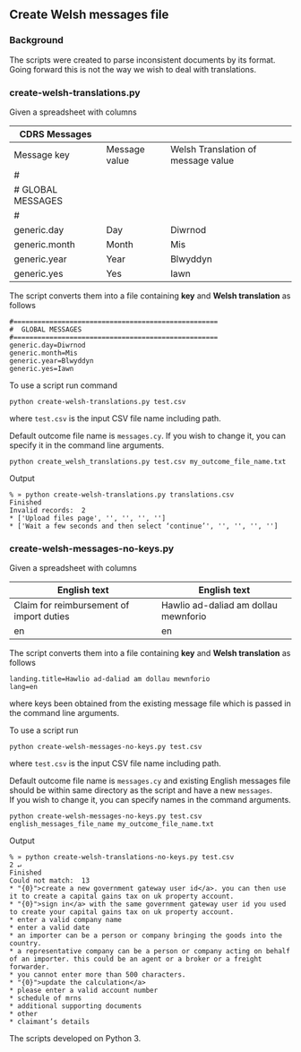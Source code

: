 ## Create Welsh messages file

### Background

The scripts were created to parse inconsistent documents by its format. Going forward this is not the way we wish to
deal with translations.

### create-welsh-translations.py

Given a spreadsheet with columns

| CDRS Messages                    |                          |                                    |
|----------------------------------|:-------------------------|:-----------------------------------|
|Message key                       | Message value            | Welsh Translation of message value |
|#                                 |                          |                                    |
|# GLOBAL MESSAGES                |                          |                                    |
|#                                 |                          |                                    |
|generic.day                       | Day                      | Diwrnod                            |
|generic.month                     | Month                    | Mis                                |
|generic.year                      | Year                     | Blwyddyn                           |
|generic.yes                       | Yes                      | Iawn                               |

The script converts them into a file containing **key** and **Welsh translation** as follows

```
#===================================================
#  GLOBAL MESSAGES
#===================================================
generic.day=Diwrnod
generic.month=Mis
generic.year=Blwyddyn
generic.yes=Iawn
```

To use a script run command

```
python create-welsh-translations.py test.csv
```

where `test.csv` is the input CSV file name including path.

Default outcome file name is `messages.cy`. If you wish to change it, you can specify it in the command line arguments.

```
python create_welsh_translations.py test.csv my_outcome_file_name.txt
```

Output

```
% » python create-welsh-translations.py translations.csv
Finished
Invalid records:  2
* ['Upload files page', '', '', '', '']
* ['Wait a few seconds and then select ‘continue’', '', '', '', '']
```

### create-welsh-messages-no-keys.py

Given a spreadsheet with columns

| English text                            | English text                         |
|-----------------------------------------|--------------------------------------|
|Claim for reimbursement of import duties | Hawlio ad-daliad am dollau mewnforio |
|en                                       | en                                   | 

The script converts them into a file containing **key** and **Welsh translation** as follows

```
landing.title=Hawlio ad-daliad am dollau mewnforio
lang=en
```

where keys been obtained from the existing message file which is passed in the command line arguments.

To use a script run

```
python create-welsh-messages-no-keys.py test.csv
```

where `test.csv` is the input CSV file name including path.

Default outcome file name is `messages.cy` and existing English messages file should be within same directory as the
script and have a new `messages`.    
If you wish to change it, you can specify names in the command arguments.

```
python create-welsh-messages-no-keys.py test.csv english_messages_file_name my_outcome_file_name.txt
```

Output

```
% » python create-welsh-translations-no-keys.py test.csv                                                                                2 ↵
Finished
Could not match:  13
* "{0}">create a new government gateway user id</a>. you can then use it to create a capital gains tax on uk property account.
* "{0}">sign in</a> with the same government gateway user id you used to create your capital gains tax on uk property account.
* enter a valid company name
* enter a valid date
* an importer can be a person or company bringing the goods into the country.
* a representative company can be a person or company acting on behalf of an importer. this could be an agent or a broker or a freight forwarder.
* you cannot enter more than 500 characters.
* "{0}">update the calculation</a>
* please enter a valid account number
* schedule of mrns
* additional supporting documents
* other
* claimant’s details
```

The scripts developed on Python 3.

